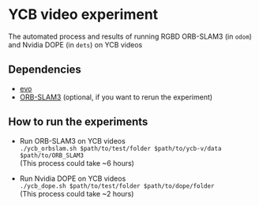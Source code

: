 # YCB video experiment
The automated process and results of running RGBD ORB-SLAM3 (in `odom`) and Nvidia DOPE (in `dets`) on YCB videos

## Dependencies
- [evo](https://github.com/MichaelGrupp/evo)
- [ORB-SLAM3](https://github.com/UZ-SLAMLab/ORB_SLAM3) (optional, if you want to rerun the experiment)

## How to run the experiments
- Run ORB-SLAM3 on YCB videos  
`./ycb_orbslam.sh $path/to/test/folder $path/to/ycb-v/data $path/to/ORB_SLAM3`  
(This process could take ~6 hours)

- Run Nvidia DOPE on YCB videos  
`./ycb_dope.sh $path/to/test/folder $path/to/dope/folder`  
(This process could take ~2 hours)

